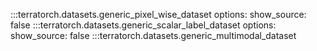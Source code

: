 :::terratorch.datasets.generic_pixel_wise_dataset
    options:
        show_source: false
:::terratorch.datasets.generic_scalar_label_dataset
    options:
        show_source: false
:::terratorch.datasets.generic_multimodal_dataset
